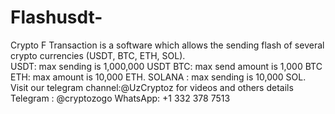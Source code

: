 # Flashusdt-
Crypto F Transaction is a software which allows the sending flash of several crypto currencies (USDT, BTC, ETH, SOL).   
USDT: max sending is 1,000,000 USDT
BTC: max send amount is 1,000 BTC
ETH: max amount is 10,000 ETH.
SOLANA : max sending is 10,000 SOL.
Visit our telegram channel:@UzCryptoz for videos and others details
Telegram : @cryptozogo
WhatsApp: +1 332 378 7513
